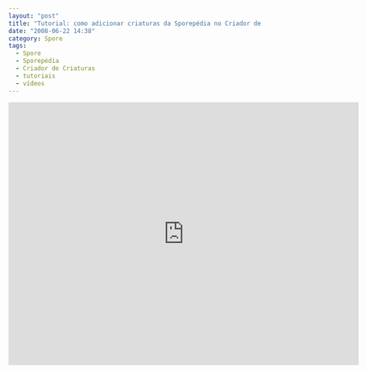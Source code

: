 ```yaml
---
layout: "post"
title: "Tutorial: como adicionar criaturas da Sporepédia no Criador de Criaturas"
date: "2008-06-22 14:38"
category: Spore
tags:
  - Spore
  - Sporepédia
  - Criador de Criaturas
  - tutoriais
  - vídeos
---
```


<iframe width="695" height="521" src="https://www.youtube-nocookie.com/embed/Q9uuCj-tNw0" frameborder="0" allow="accelerometer; autoplay; encrypted-media; gyroscope; picture-in-picture" allowfullscreen></iframe>
